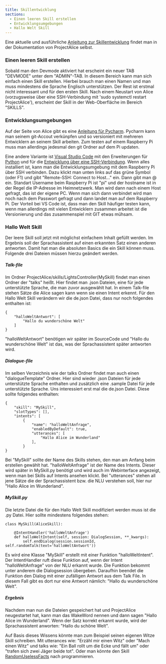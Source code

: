 ```yaml
---
title: Skillentwicklung
sections:
  - Einen leeren Skill erstellen
  - Entwicklungsumgebungen
  - Hallo Welt Skill
---
```


Eine aktuelle und ausführliche [Anleitung zur Skillentwicklung](https://docs.projectalice.io/skill-development/) findet man in der Dokumentation von ProjectAlice selbst.

### Einen leeren Skill erstellen

Sobald man den Devmode aktiviert hat erscheint ein neuer TAB "DEVMODE" unter dem "ADMIN"-TAB. In diesem Bereich kann man sich einfach einen Skill erstellen. Hierbei brauch man einen Namen und man muss mindestens die Sprache Englisch unterstützen. Der 
Rest ist erstmal nicht interessant und für den ersten Skill. Nach einem Neustart von Alice (vorzugsweise über eine SSH-Verbindung mit 'sudo systemctl restart ProjectAlice'), erscheint der Skill in der Web-Oberfläche im Bereich "SKILLS".

### Entwicklungsumgebungen

Auf der Seite von Alice gibt es eine [Anleitung für Pycharm](https://docs.projectalice.io/community-made/getting-started-pycharm.html). Pycharm kann man seinem git-Accout verkünpfen und so
versioniert mit mehreren Entwicklern an seinem Skill arbeiten. Zum testen auf einem Raspberry Pi muss man allerdings jedesmal den git Ordner auf dem Pi updaten.

Eine andere Variante ist [Visual Studio Code](https://code.visualstudio.com/download) mit den Erweiterungen für [Python](https://marketplace.visualstudio.com/items?itemName=ms-python.python) 
und für die [Entwicklung über eine SSH-Verbindung](https://marketplace.visualstudio.com/items?itemName=ms-vscode-remote.vscode-remote-extensionpack). Wenn alles installiert ist,
kann man die Entwicklungsumgebung mit dem Raspberry Pi über SSH verbinden. Dazu klickt man unten links auf das grüne Symbol (oder F1) und gibt "Remote-SSH: Connect to Host..." ein.
Dann gibt man <user>@<hostname> ein. Standart Username beim Raspberry Pi ist "pi" und der hostname ist in der Regel die IP-Adresse im Heimnetzwerk. Man wird dann nach einem Host gefragt, das
ist der eigene PC. Wenn man sich dann verbindet wird man noch nach dem Passwort gefragt und dann landet man auf dem Raspberry Pi. Der Vorteil bei VS Code ist, dass man den Skill häufiger testen kann, wenn man allerdings mit vielen Entwicklern zusammen arbeitet ist die Versionierung und das zusammenspiel mit GIT etwas mühsam.

### Hallo Welt Skill

Der leere Skill soll jetzt mit möglichst einfachem Inhalt gefüllt werden. Im Ergebnis soll der Sprachassistent auf einen erkannten Satz einen anderen antworten. Damit hat man die absoluten Basics die ein Skill können muss.
Folgende drei Dateien müssen hierzu geändert werden.

##### Talk-file

Im Ordner ProjectAlice/skills/LightsController(MySkill) findet man einen Ordner der "talks" heißt. Hier findet man .json Dateien, eine für jede unterstützte Sprache, die man zuvor ausgewählt hat.
In einem Talk-file stehen Sätze die Alice sagen kann wenn sie einen Intent erkennt. Für den Hallo Welt Skill verändern wir die de.json Datei, dass nur noch folgendes enthalten ist:

```
{
	"halloWeltAntwort": [
		"Hallo du wunderschöne Welt"
	]	
}
```

"halloWeltAntwort" benötigen wir später im SourceCode und "Hallo du wunderschöne Welt" ist das, was der Sprachassistent später antworten wird.

##### Dialogue-file

Im selben Verzeichnis wie der talks Ordner findet man auch einen "dialogueTemplate" Ordner. Hier sind wieder .json Dateien für jede unterstützte Sprache enthalten und zusätzlich eine .sample Datei
für jede unterstützte Sprache. Uns interessiert erst mal die de.json Datei. Diese sollte folgendes enthalten:
```
{
	"skill": "MySkill",
	"slotTypes": [],
	"intents": [
		{
			"name": "halloWeltAnfrage",
			"enabledByDefault": true,
			"utterances": [
				"Hallo Alice im Wunderland"
			],
		}
}
```

Bei "MySkill" sollte der Name des Skills stehen, den man am Anfang beim erstellen gewählt hat. "halloWeltAnfrage" ist der Name des Intents. 
Dieser wird später in MySkill.py benötigt und wird auch im Webinterface angezeigt, wenn man bei Skills auf Intents ansehen klickt. Bei "utterances" stehen all jene Sätze die der 
Sprachassistent bzw. die NLU verstehen soll, hier nur "Hallo Alice im Wunderland".

##### MySkill.py

Die letzte Datei die für den Hallo Welt Skill modifiziert werden muss ist die <NameDesSkills>.py Datei. Hier sollte mindestens folgendes stehen:
```
class MySkill(AliceSkill):

	@IntentHandler('halloWeltAnfrage')
	def halloWeltIntent(self, session: DialogSession, **_kwargs):
		self.endDialog(session.sessionId, self.randomTalk(text='halloWeltAntwort'))
```

Es wird eine Klasse "MySkill" erstellt mit einer Funktion "halloWeltIntent". Der IntentHandler ruft diese Funktion auf, wenn der Intent "halloWeltAnfrage" von der NLU erkannt wurde. Die
Funktion bekommt unter anderem die Dialogsession übergeben. Daraufhin beendet die Funktion den Dialog mit einer zufälligen Antwort aus dem Talk File. In diesem Fall gibt es dort
nur eine Antwort nämlich: "Hallo du wunderschöne Welt".


##### Ergebnis

Nachdem man nun die Dateien gespeichert hat und ProjectAlice neugestartet hat, kann man das WakeWord nennen und dann sagen "Hallo Alice im Wunderland". Wenn der Satz korrekt erkannt wurde,
wird der Sprachassistent anworten: "Hallo du schöne Welt".

Auf Basis dieses Wissens könnte man zum Beispiel seinen eigenen Witze Skill schreiben. Mit utterances wie: "Erzähl mir einen Witz" oder "Mach einen Witz" und talks wie: "Ein Ball rollt um
die Ecke und fällt um" oder "trafen sich zwei Jäger beide tot". Oder man könnte den Skill [RandomUselessFacts](https://ip-team5.intia.de/skills.html#randomuselessfacts) nach programmieren.







